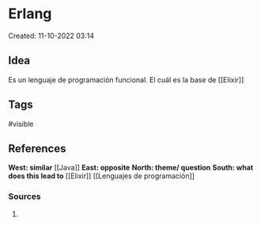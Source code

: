 # Erlang

Created: 11-10-2022 03:14

## <span class="pink"> **Idea** </span>
Es un lenguaje de programación funcional. El cuál es la base de [[Elixir]]

## <span class="orange"> **Tags**</span>
<span class="tag"> #visible</span> 

## <span class="green"> **References**</span>
<span class="blue"> **West: similar** </span>
[[Java]]
<span class="blue"> **East: opposite** </span>
<span class="blue"> **North: theme/ question** </span>
<span class="blue"> **South: what does this lead to** </span>
[[Elixir]]
[[Lenguajes de programación]]

### <span class="purple"> **Sources**</span>
1. 